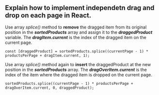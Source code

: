 ## Explain how to implement independetn drag and drop on each page in React.

Use array _splice()_ method to **remove** the dragged item from its original position in the **_sortedProducts_** array and assign it to the **_draggedProduct_** variable. The **_dragItem.current_** is the index of the dragged item on the current page.

`const [draggedProduct] = sortedProducts.splice((currentPage - 1) * productsPerPage + dragItem.current, 1);`

Use array _splice()_ method again to **insert** the draggedProduct at the new position in the **_sortedProducts_** array. The **_dragOverItem.current_** is the index of the item where the dragged item is dropped on the current page.

`sortedProducts.splice((currentPage - 1) * productsPerPage + dragOverItem.current, 0, draggedProduct);`
